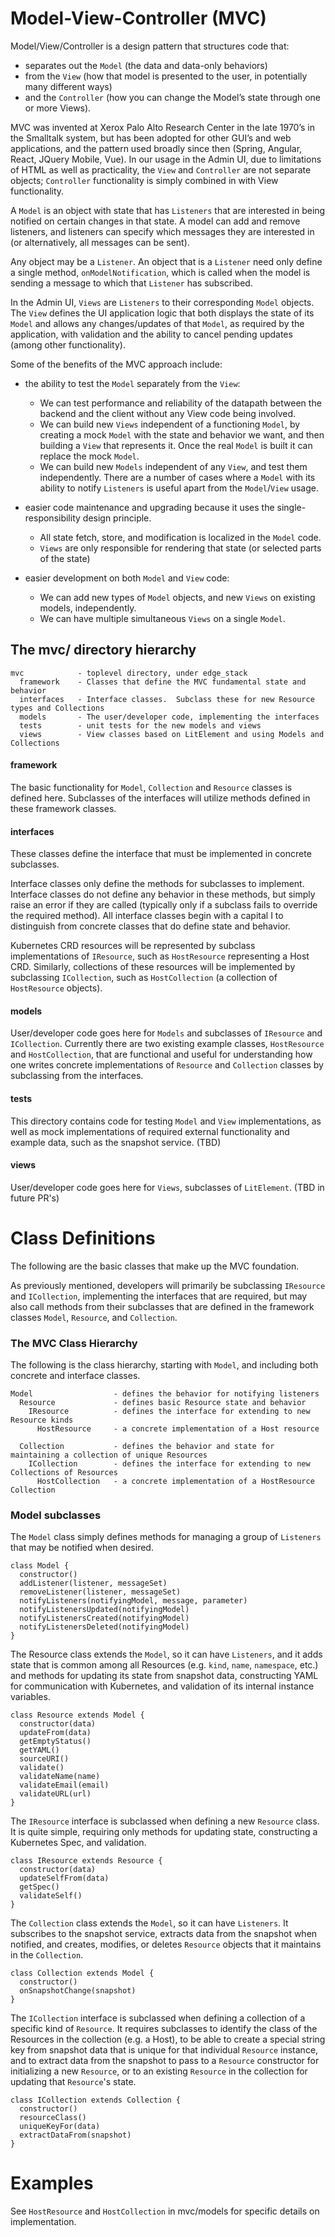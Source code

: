 # Model-View-Controller (MVC)

Model/View/Controller is a design pattern that structures code that:

- separates out the `Model` (the data and data-only behaviors)
- from the `View` (how that model is presented to the user, in potentially many different ways)
- and the `Controller` (how you can change the Model’s state through one or more Views).

MVC was invented at Xerox Palo Alto Research Center in the late 1970’s in the Smalltalk system, but has been adopted
for other GUI’s and web applications, and the pattern used broadly since then (Spring, Angular, React, JQuery Mobile,
Vue).  In our usage in the Admin UI, due to limitations of HTML as well as practicality, the `View` and `Controller`
are not separate objects; `Controller` functionality is simply combined in with View functionality.

A `Model` is an object with state that has `Listeners` that are interested in being notified on certain changes
in that state. A model can add and remove listeners, and listeners can specify which messages they are interested
in (or alternatively, all messages can be sent). 

Any object may be a `Listener`.  An object that is a `Listener` need only define a single method, `onModelNotification`,
which is called when the model is sending a message to which that `Listener` has subscribed.

In the Admin UI, `Views` are `Listeners` to their corresponding `Model` objects. The `View` defines the UI
application logic that both displays the state of its `Model` and allows any changes/updates of that `Model`,
as required by the application, with validation and the ability to cancel pending updates (among other
functionality).

Some of the benefits of the MVC approach include:
- the ability to test the `Model` separately from the `View`:
  - We can test performance and reliability of the datapath between the backend and the client without any View
  code being involved.
  - We can build new `Views` independent of a functioning `Model`, by creating a mock `Model` with the state
  and behavior we want, and then building a `View` that represents it.  Once the real `Model` is built it
  can replace the mock `Model`.
  - We can build new `Models` independent of any `View`, and test them independently.  There are a number of cases
  where a `Model` with its ability to notify `Listeners` is useful apart from the `Model`/`View` usage.
  
- easier code maintenance and upgrading because it uses the single-responsibility design principle.
  - All state fetch, store, and modification is localized in the `Model` code.
  - `Views` are only responsible for rendering that state (or selected parts of the state)
  
- easier development on both `Model` and `View` code:
  - We can add new types of `Model` objects, and new `Views` on existing models, independently.
  - We can have multiple simultaneous `Views` on a single `Model`.

## The mvc/ directory hierarchy

```
mvc            - toplevel directory, under edge_stack
  framework    - Classes that define the MVC fundamental state and behavior
  interfaces   - Interface classes.  Subclass these for new Resource types and Collections
  models       - The user/developer code, implementing the interfaces
  tests        - unit tests for the new models and views
  views        - View classes based on LitElement and using Models and Collections
```

#### framework

The basic functionality for `Model`, `Collection` and `Resource` classes is defined here.  Subclasses of the interfaces
will utilize methods defined in these framework classes.

#### interfaces

These classes define the interface that must be implemented in concrete subclasses.

Interface classes only define the methods for subclasses to implement. Interface classes do not define
any behavior in these methods, but simply raise an error if they are called (typically only if a subclass fails
to override the required method). All interface classes begin with a capital I to distinguish from concrete classes
that do define state and behavior.

Kubernetes CRD resources will be represented by subclass implementations of `IResource`, such as `HostResource`
representing a Host CRD.  Similarly, collections of these resources will be implemented by subclassing
`ICollection`, such as `HostCollection` (a collection of `HostResource` objects).


#### models

User/developer code goes here for `Models` and subclasses of `IResource` and `ICollection`.  Currently there are two
existing example classes, `HostResource` and `HostCollection`, that are functional and useful for understanding how
one writes concrete implementations of `Resource` and `Collection` classes by subclassing from the interfaces.

#### tests

This directory contains code for testing `Model` and `View` implementations, as well as mock implementations of
required external functionality and example data, such as the snapshot service.  (TBD)

#### views

User/developer code goes here for `Views`, subclasses of `LitElement`.  (TBD in future PR's)

# Class Definitions

The following are the basic classes that make up the MVC foundation.

As previously mentioned, developers will primarily be subclassing `IResource` and `ICollection`, implementing the
interfaces that are required, but may also call methods from their subclasses that are defined in the framework classes
`Model`, `Resource`, and `Collection`.

### The MVC Class Hierarchy

The following is the class hierarchy, starting with `Model`, and including both concrete and interface classes.

```
Model                  - defines the behavior for notifying listeners
  Resource             - defines basic Resource state and behavior
    IResource          - defines the interface for extending to new Resource kinds
      HostResource     - a concrete implementation of a Host resource
      
  Collection           - defines the behavior and state for maintaining a collection of unique Resources
    ICollection        - defines the interface for extending to new Collections of Resources
      HostCollection   - a concrete implementation of a HostResource Collection
```


### Model subclasses

The `Model` class simply defines methods for managing a group of `Listeners` that may be notified when desired.

```
class Model {
  constructor()
  addListener(listener, messageSet)
  removeListener(listener, messageSet)
  notifyListeners(notifyingModel, message, parameter)
  notifyListenersUpdated(notifyingModel)
  notifyListenersCreated(notifyingModel)
  notifyListenersDeleted(notifyingModel)
}
```

The Resource class extends the `Model`, so it can have `Listeners`, and it adds state that is common among all Resources
(e.g. `kind`, `name`, `namespace`, etc.) and methods for updating its state from snapshot data, constructing
YAML for communication with Kubernetes, and validation of its internal instance variables.

```
class Resource extends Model {
  constructor(data)
  updateFrom(data)
  getEmptyStatus()
  getYAML()
  sourceURI()
  validate()
  validateName(name)
  validateEmail(email)
  validateURL(url)
}
```

The `IResource` interface is subclassed when defining a new `Resource` class.  It is quite simple, 
requiring only methods for updating state, constructing a Kubernetes Spec, and validation.  

```
class IResource extends Resource {
  constructor(data)
  updateSelfFrom(data)
  getSpec()
  validateSelf()
}
```

The `Collection` class extends the `Model`, so it can have `Listeners`.  It subscribes to the snapshot service, 
extracts data from the snapshot when notified, and creates, modifies, or deletes `Resource` objects that it maintains
in the `Collection`.

```
class Collection extends Model {
  constructor()
  onSnapshotChange(snapshot)
}
```

The `ICollection` interface is subclassed when defining a collection of a specific kind of `Resource`.  It requires
subclasses to identify the class of the Resources in the collection (e.g. a Host), to be able to create a special
string key from snapshot data that is unique for that individual `Resource` instance, and to extract data from
the snapshot to pass to a `Resource` constructor for initializing a new `Resource`, or to an existing `Resource` in
the collection for updating that `Resource`'s state.

```
class ICollection extends Collection {
  constructor()
  resourceClass()
  uniqueKeyFor(data)
  extractDataFrom(snapshot)
}
```

# Examples

See `HostResource` and `HostCollection` in mvc/models for specific details on implementation.
